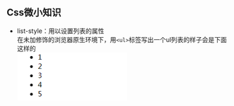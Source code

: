 Css微小知识
------  
* list-style：用以设置列表的属性  
在未加修饰的浏览器原生环境下，用`<ul>`标签写出一个ul列表的样子会是下面这样的  
![ul](static/img/ul.png 'ul标签')
